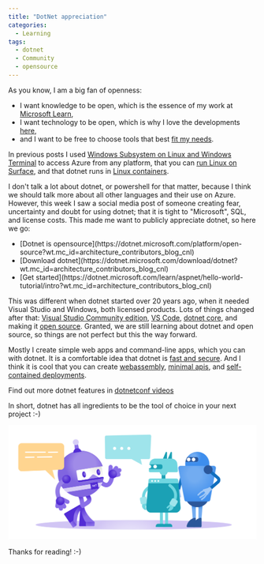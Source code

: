 ```yaml
---
title: "DotNet appreciation"
categories:
  - Learning
tags:
  - dotnet
  - Community
  - opensource
---
```


As you know, I am a big fan of openness:

* I want knowledge to be open, which is the essence of my work at [Microsoft Learn](https://learn.microsoft.com/contribute/?wt.mc_id=architecture_contributors_blog_cnl),
* I want technology to be open, which is why I love the developments [here](https://opensource.microsoft.com/?wt.mc_id=architecture_contributors_blog_cnl),
* and I want to be free to choose tools that best [fit my needs](https://azure.microsoft.com/downloads/?wt.mc_id=architecture_contributors_blog_cnl).

In previous posts I used [Windows Subsystem on Linux and Windows Terminal](/accessing-azure-terminal/) to access Azure from any platform, that you can [run Linux on Surface](./ubuntu-on-surface-laptop-studio/), and that dotnet runs in [Linux containers](/dotnet-and-linux-and-containers/).

I don't talk a lot about dotnet, or powershell for that matter, because I think we should talk more about all other languages and their use on Azure. However, this week I saw a social media post of someone creating fear, uncertainty and doubt for using dotnet; that it is tight to "Microsoft", SQL, and license costs. This made me want to publicly appreciate dotnet, so here we go:
<ul>
<li>
[Dotnet is opensource](https://dotnet.microsoft.com/platform/open-source?wt.mc_id=architecture_contributors_blog_cnl)
</li><li>
[Download dotnet](https://dotnet.microsoft.com/download/dotnet?wt.mc_id=architecture_contributors_blog_cnl)
</li><li>
[Get started](https://dotnet.microsoft.com/learn/aspnet/hello-world-tutorial/intro?wt.mc_id=architecture_contributors_blog_cnl)
</li>
</ul>

This was different when dotnet started over 20 years ago, when it needed Visual Studio and Windows, both licensed products. Lots of things changed after that: [Visual Studio Community edition](https://visualstudio.microsoft.com/vs/community/?wt.mc_id=architecture_contributors_blog_cnl), [VS Code](https://github.com/microsoft/vscode?wt.mc_id=architecture_contributors_blog_cnl), [dotnet core](https://devblogs.microsoft.com/dotnet/announcing-net-core-1-0/?wt.mc_id=architecture_contributors_blog_cnl), and making it [open source](https://devblogs.microsoft.com/dotnet/net-core-is-open-source/?wt.mc_id=architecture_contributors_blog_cnl). Granted, we are still learning about dotnet and open source, so things are not perfect but this the way forward.

Mostly I create simple web apps and command-line apps, which you can with dotnet. It is a comfortable idea that dotnet is [fast and secure](https://dotnet.microsoft.com/apps/aspnet?wt.mc_id=architecture_contributors_blog_cnl). And I think it is cool that you can create [webassembly](https://dotnet.microsoft.com/apps/aspnet/web-apps/blazor?wt.mc_id=architecture_contributors_blog_cnl), [minimal apis](https://learn.microsoft.com/aspnet/core/fundamentals/minimal-apis/overview?wt.mc_id=architecture_contributors_blog_cnl), and [self-contained deployments](https://learn.microsoft.com/dotnet/core/deploying/#publish-self-contained?wt.mc_id=architecture_contributors_blog_cnl).

Find out more dotnet features in [dotnetconf videos](https://www.youtube.com/watch?v=8V_BUGFKdaI&list=PLdo4fOcmZ0oVlqu_V8EXUDDnPsYwemxjn)

In short, dotnet has all ingredients to be the tool of choice in your next project :-)

![img](../assets/images/2023-05-05-dotnet-appreciation.png)

Thanks for reading! :-)

